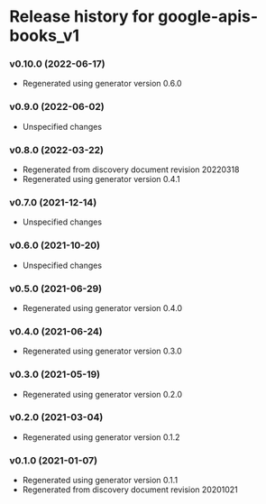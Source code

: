 # Release history for google-apis-books_v1

### v0.10.0 (2022-06-17)

* Regenerated using generator version 0.6.0

### v0.9.0 (2022-06-02)

* Unspecified changes

### v0.8.0 (2022-03-22)

* Regenerated from discovery document revision 20220318
* Regenerated using generator version 0.4.1

### v0.7.0 (2021-12-14)

* Unspecified changes

### v0.6.0 (2021-10-20)

* Unspecified changes

### v0.5.0 (2021-06-29)

* Regenerated using generator version 0.4.0

### v0.4.0 (2021-06-24)

* Regenerated using generator version 0.3.0

### v0.3.0 (2021-05-19)

* Regenerated using generator version 0.2.0

### v0.2.0 (2021-03-04)

* Regenerated using generator version 0.1.2

### v0.1.0 (2021-01-07)

* Regenerated using generator version 0.1.1
* Regenerated from discovery document revision 20201021

